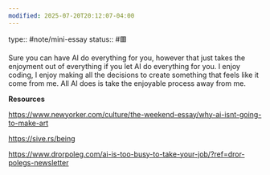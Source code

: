 ```yaml
---
modified: 2025-07-20T20:12:07-04:00
---
```

type:: #note/mini-essay
status:: #🟥 


Sure you can have AI do everything for you, however that just takes the enjoyment out of everything if you let AI do everything for you. I enjoy coding, I enjoy making all the decisions to create something that feels like it come from me.
All AI does is take the enjoyable process away from me.





**Resources**


https://www.newyorker.com/culture/the-weekend-essay/why-ai-isnt-going-to-make-art

https://sive.rs/being

https://www.drorpoleg.com/ai-is-too-busy-to-take-your-job/?ref=dror-polegs-newsletter